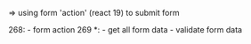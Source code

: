 => using form 'action' (react 19) to submit form

268:
    - form action
269 *:
    - get all form data
    - validate form data
